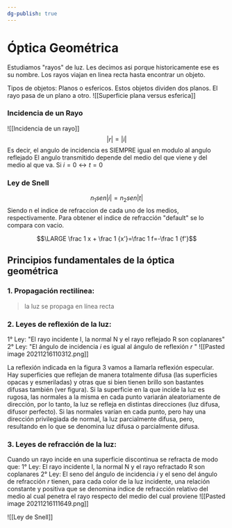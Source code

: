 ```yaml
---
dg-publish: true
---
```

# Óptica Geométrica
Estudiamos "rayos" de luz. Les decimos asi porque historicamente ese es su nombre.
Los rayos viajan en linea recta hasta encontrar un objeto.

Tipos de objetos:
Planos o esfericos. Estos objetos dividen dos planos. El rayo pasa de un plano a otro.
![[Superficie plana versus esferica]]

### Incidencia de un Rayo
![[Incidencia de un rayo]]
$$|r| = |i|$$
Es decir, el angulo de incidencia es SIEMPRE igual en modulo al angulo reflejado
El angulo transmitido depende del medio del que viene y del medio al que va.
Si $i = 0 \leftrightarrow t = 0$ 

### Ley de Snell
$$n_1 sen|i| = n_2 sen|t|$$
Siendo n el indice de refraccion de cada uno de los medios, respectivamente. Para obtener el indice de refracción "default" se lo compara con vacio. 

$$\LARGE \frac 1 x + \frac 1 {x'}=\frac 1 f=-\frac 1 {f'}$$
## Principios fundamentales de la óptica geométrica
### 1. Propagación rectilínea:
> la luz se propaga en línea recta

### 2. Leyes de reflexión de la luz:
1° Ley: "El rayo incidente I, la normal N y el rayo reflejado R son coplanares"
2° Ley: "El ángulo de incidencia $i$ es igual al ángulo de reflexión $r$ "
![[Pasted image 20211216110312.png]]


La reflexión indicada en la figura 3 vamos a llamarla reflexión especular. Hay superficies que reflejan de manera totalmente difusa (las superficies opacas y esmeriladas) y otras que si bien tienen brillo son bastantes difusas también (ver figura). Si la superficie en la que incide la luz es rugosa, las normales a la misma en cada punto variarán aleatoriamente de dirección, por lo tanto, la luz se refleja en distintas direcciones (luz difusa, difusor perfecto). Si las normales varían en cada punto, pero hay una dirección privilegiada de normal, la luz parcialmente difusa, pero, resultando en lo que se denomina luz difusa o parcialmente difusa.

### 3. Leyes de refracción de la luz:
Cuando un rayo incide en una superficie discontinua se refracta de modo que: 
1° Ley: El rayo incidente I, la normal N y el rayo refractado R son coplanares
2° Ley: El seno del ángulo de incidencia $i$ y el seno del ángulo de refracción $r$ tienen, para cada color de la luz incidente, una relación constante y positiva que se denomina índice de refracción relativo del medio al cual penetra el rayo respecto del medio del cual proviene
![[Pasted image 20211216111649.png]]


![[Ley de Snell]]